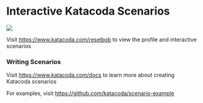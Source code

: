 # Interactive Katacoda Scenarios

[![](http://shields.katacoda.com/katacoda/reselbob/count.svg)](https://www.katacoda.com/reselbob "Get your profile on Katacoda.com")

Visit https://www.katacoda.com/reselbob to view the profile and interactive scenarios

### Writing Scenarios
Visit https://www.katacoda.com/docs to learn more about creating Katacoda scenarios

For examples, visit https://github.com/katacoda/scenario-example

